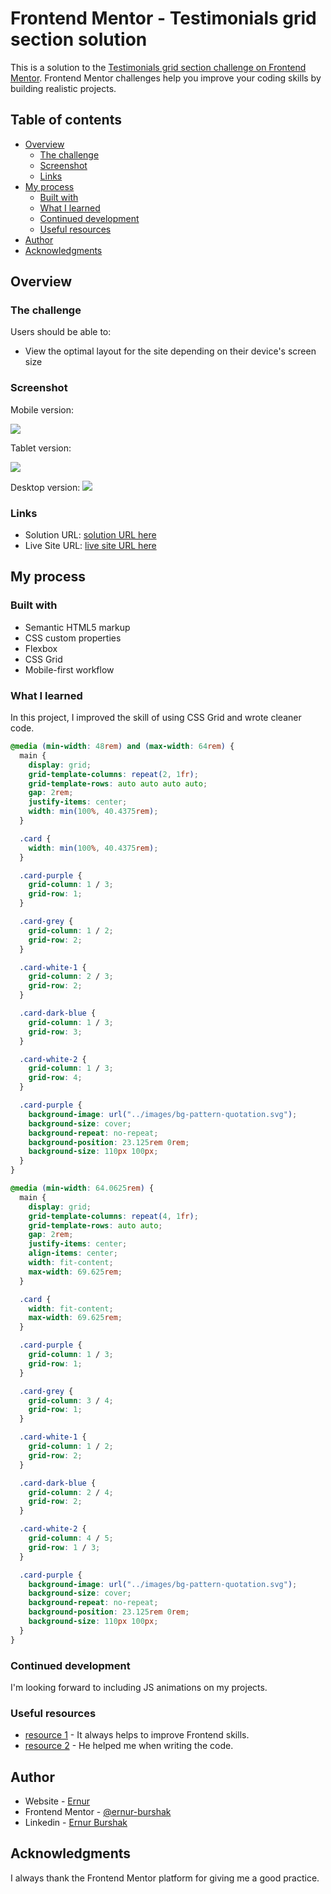 # Frontend Mentor - Testimonials grid section solution

This is a solution to the [Testimonials grid section challenge on Frontend Mentor](https://www.frontendmentor.io/challenges/testimonials-grid-section-Nnw6J7Un7). Frontend Mentor challenges help you improve your coding skills by building realistic projects.

## Table of contents

- [Overview](#overview)
  - [The challenge](#the-challenge)
  - [Screenshot](#screenshot)
  - [Links](#links)
- [My process](#my-process)
  - [Built with](#built-with)
  - [What I learned](#what-i-learned)
  - [Continued development](#continued-development)
  - [Useful resources](#useful-resources)
- [Author](#author)
- [Acknowledgments](#acknowledgments)

## Overview

### The challenge

Users should be able to:

- View the optimal layout for the site depending on their device's screen size

### Screenshot

Mobile version:

![](./design/mobile-design.jpg)

Tablet version:

![](./design/tablet-design.png)

Desktop version:
![](./design/desktop-design.jpg)

### Links

- Solution URL: [solution URL here](https://github.com/ernur-burshak/Testimonials-grid-section)
- Live Site URL: [live site URL here](https://ernur-burshak.github.io/Testimonials-grid-section/)

## My process

### Built with

- Semantic HTML5 markup
- CSS custom properties
- Flexbox
- CSS Grid
- Mobile-first workflow

### What I learned

In this project, I improved the skill of using CSS Grid and wrote cleaner code.

```css
@media (min-width: 48rem) and (max-width: 64rem) {
  main {
    display: grid;
    grid-template-columns: repeat(2, 1fr);
    grid-template-rows: auto auto auto auto;
    gap: 2rem;
    justify-items: center;
    width: min(100%, 40.4375rem);
  }

  .card {
    width: min(100%, 40.4375rem);
  }

  .card-purple {
    grid-column: 1 / 3;
    grid-row: 1;
  }

  .card-grey {
    grid-column: 1 / 2;
    grid-row: 2;
  }

  .card-white-1 {
    grid-column: 2 / 3;
    grid-row: 2;
  }

  .card-dark-blue {
    grid-column: 1 / 3;
    grid-row: 3;
  }

  .card-white-2 {
    grid-column: 1 / 3;
    grid-row: 4;
  }

  .card-purple {
    background-image: url("../images/bg-pattern-quotation.svg");
    background-size: cover;
    background-repeat: no-repeat;
    background-position: 23.125rem 0rem;
    background-size: 110px 100px;
  }
}
```

```css
@media (min-width: 64.0625rem) {
  main {
    display: grid;
    grid-template-columns: repeat(4, 1fr);
    grid-template-rows: auto auto;
    gap: 2rem;
    justify-items: center;
    align-items: center;
    width: fit-content;
    max-width: 69.625rem;
  }

  .card {
    width: fit-content;
    max-width: 69.625rem;
  }

  .card-purple {
    grid-column: 1 / 3;
    grid-row: 1;
  }

  .card-grey {
    grid-column: 3 / 4;
    grid-row: 1;
  }

  .card-white-1 {
    grid-column: 1 / 2;
    grid-row: 2;
  }

  .card-dark-blue {
    grid-column: 2 / 4;
    grid-row: 2;
  }

  .card-white-2 {
    grid-column: 4 / 5;
    grid-row: 1 / 3;
  }

  .card-purple {
    background-image: url("../images/bg-pattern-quotation.svg");
    background-size: cover;
    background-repeat: no-repeat;
    background-position: 23.125rem 0rem;
    background-size: 110px 100px;
  }
}
```

### Continued development

I'm looking forward to including JS animations on my projects.

### Useful resources

- [resource 1](https://www.frontendmentor.io/) - It always helps to improve Frontend skills.
- [resource 2](https://chatgpt.com/) - He helped me when writing the code.

## Author

- Website - [Ernur](https://ernur-burshak.github.io/Testimonials-grid-section/)
- Frontend Mentor - [@ernur-burshak](https://www.frontendmentor.io/profile/ernur-burshak)
- Linkedin - [Ernur Burshak](https://www.linkedin.com/in/ernur-burshak-7b6b0b31b?utm_source=share&utm_campaign=share_via&utm_content=profile&utm_medium=android_app)

## Acknowledgments

I always thank the Frontend Mentor platform for giving me a good practice.
